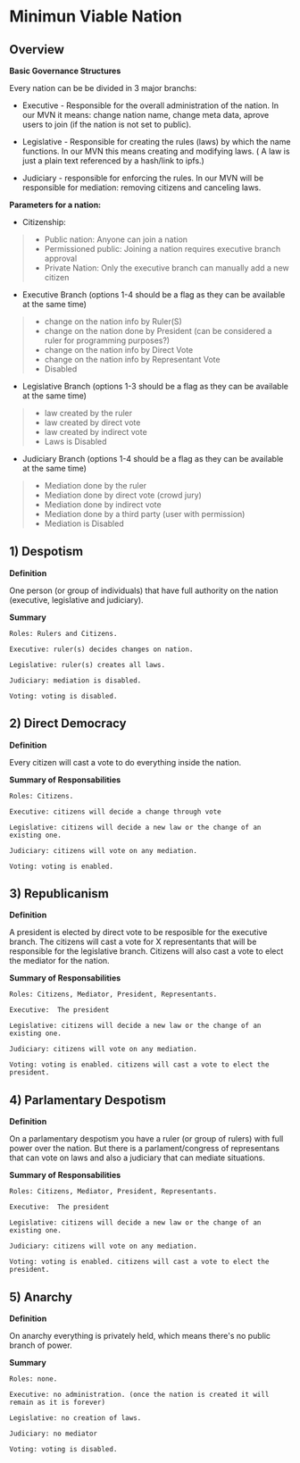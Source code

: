 # Minimun Viable Nation

## Overview

**Basic Governance Structures**

Every nation can be be divided in 3 major branchs:

- Executive - Responsible for the overall administration of the nation. In our MVN it means: change nation name, change meta data, aprove users to join (if the nation is not set to public).

- Legislative - Responsible for creating the rules (laws) by which the name functions. In our MVN this means creating and modifying laws. ( A law is just a plain text referenced by a hash/link to ipfs.)

- Judiciary - responsible for enforcing the rules. In our MVN will be responsible for mediation: removing citizens and canceling laws.

**Parameters for a nation:**

- Citizenship: 
> - Public nation: Anyone can join a nation
> - Permissioned public: Joining a nation requires executive branch approval
> - Private Nation: Only the executive branch can manually add a new citizen

- Executive Branch (options 1-4 should be a flag as they can be available at the same time)
> - change on the nation info by Ruler(S)
> - change on the nation done by President (can be considered a ruler for programming purposes?)
> - change on the nation info by Direct Vote
> - change on the nation info by Representant Vote
> - Disabled

- Legislative Branch (options 1-3 should be a flag as they can be available at the same time)
> - law created by the ruler
> - law created by direct vote
> - law created by indirect vote
> - Laws is Disabled

- Judiciary Branch (options 1-4 should be a flag as they can be available at the same time)
> - Mediation done by the ruler
> - Mediation done by direct vote (crowd jury)
> - Mediation done by indirect vote
> - Mediation done by a third party (user with permission)
> - Mediation is Disabled

## 1) Despotism

**Definition**

One person (or group of individuals) that have full authority on the nation (executive, legislative and judiciary).

**Summary**

````
Roles: Rulers and Citizens.
````

````
Executive: ruler(s) decides changes on nation.
````

````
Legislative: ruler(s) creates all laws.
````

````
Judiciary: mediation is disabled.
````

````
Voting: voting is disabled.
````

## 2) Direct Democracy

**Definition**

Every citizen will cast a vote to do everything inside the nation.

**Summary of Responsabilities**

````
Roles: Citizens.
````

````
Executive: citizens will decide a change through vote
````

````
Legislative: citizens will decide a new law or the change of an existing one.
````

````
Judiciary: citizens will vote on any mediation.
````

````
Voting: voting is enabled.
````

## 3) Republicanism

**Definition**

A president is elected by direct vote to be resposible for the executive branch.
The citizens will cast a vote for X representants that will be responsible for the legislative branch.
Citizens will also cast a vote to elect the mediator for the nation.

**Summary of Responsabilities**

````
Roles: Citizens, Mediator, President, Representants.
````

````
Executive:  The president
````

````
Legislative: citizens will decide a new law or the change of an existing one.
````

````
Judiciary: citizens will vote on any mediation.
````

````
Voting: voting is enabled. citizens will cast a vote to elect the president.
````


## 4) Parlamentary Despotism

**Definition**

On a parlamentary despotism you have a ruler (or group of rulers) with full power over the nation.
But there is a parlament/congress of representans that can vote on laws and also a judiciary that can mediate situations.


**Summary of Responsabilities**

````
Roles: Citizens, Mediator, President, Representants.
````

````
Executive:  The president
````

````
Legislative: citizens will decide a new law or the change of an existing one.
````

````
Judiciary: citizens will vote on any mediation.
````

````
Voting: voting is enabled. citizens will cast a vote to elect the president.
````

## 5) Anarchy

**Definition**

On anarchy everything is privately held, which means there's no public branch of power.


**Summary**

````
Roles: none.
````

````
Executive: no administration. (once the nation is created it will remain as it is forever)
````

````
Legislative: no creation of laws.
````

````
Judiciary: no mediator
````

````
Voting: voting is disabled.
````

